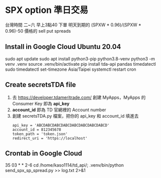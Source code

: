 # SPX option 準日交易
台灣時間 二~六 早上3點40 下單 明天到期的 (SPXW * 0.96)/(SPXW * 0.96)-50 價格的 sell put spreads

## Install in Google Cloud Ubuntu 20.04
sudo apt update
sudo apt install python3-pip python3.8-venv
python3 -m venv .venv
source .venv/bin/activate
pip install tda-api pandas
timedatectl
sudo timedatectl set-timezone Asia/Taipei
systemctl restart cron

## Create secretsTDA file
1. 去 https://developer.tdameritrade.com/ 創建 MyApps，MyApps 的 Consumer Key 即為 **api_key**
2. **account_id** 即為 TD 官網裡的 Account number
3. 創建 secretsTDA.py 檔案，把你的 api_key 和 account_id 填進去
    ```
    api_key = 'ABCDABCDABCDABCDABCDABCDABCDABCD'
    account_id = 812345678
    token_path = 'token.json'
    redirect_uri = 'https://localhost'
    ```

## Crontab in Google Cloud
35 03 * * 2-6 cd /home/kaso1114/td_api/; .venv/bin/python send_spx_sp_spread.py >> log.txt 2>&1